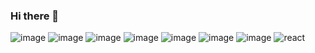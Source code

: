 ### Hi there 👋
![image](https://github.com/vlad-burthev/vlad-burthev/assets/78907710/185482f1-b979-42e0-b373-f86c2e4e4d7c) ![image](https://github.com/vlad-burthev/vlad-burthev/assets/78907710/2633bdc1-c039-4f41-8618-5d337508edae) ![image](https://github.com/vlad-burthev/vlad-burthev/assets/78907710/bd8e3ca9-d5da-44ca-8e07-534ad279781a) ![image](https://github.com/vlad-burthev/vlad-burthev/assets/78907710/1ffb1b19-17fb-4329-a965-7061f128549d) ![image](https://github.com/vlad-burthev/vlad-burthev/assets/78907710/0c701f76-9801-44c0-9650-14f159839a3f)
![image](https://github.com/vlad-burthev/vlad-burthev/assets/78907710/e456c0d0-dee5-4a17-bacd-f097335f5eef) ![image](https://github.com/vlad-burthev/vlad-burthev/assets/78907710/50b55a32-4eb1-4b19-8b86-f1d07a5e39e6)
![react](https://github.com/vlad-burthev/vlad-burthev/assets/78907710/9c5cd8ab-c85a-4eab-a450-249901ba0823)




<!--
**vlad-burthev/vlad-burthev** is a ✨ _special_ ✨ repository because its `README.md` (this file) appears on your GitHub profile.

Here are some ideas to get you started:

- 🔭 I’m currently working on ...
- 🌱 I’m currently learning ...
- 👯 I’m looking to collaborate on ...
- 🤔 I’m looking for help with ...
- 💬 Ask me about ...
- 📫 How to reach me: ...
- 😄 Pronouns: ...
- ⚡ Fun fact: ...
-->
